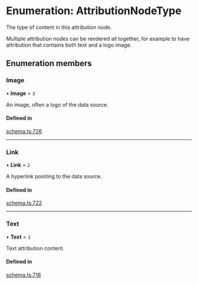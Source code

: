 # Enumeration: AttributionNodeType

The type of content in this attribution node.

Multiple attribution nodes can be rendered all together, for example to have
attribution that contains both text and a logo image.

## Enumeration members

### Image

• **Image** = `3`

An image, often a logo of the data source.

#### Defined in

[schema.ts:726](https://github.com/coda/packs-sdk/blob/main/schema.ts#L726)

___

### Link

• **Link** = `2`

A hyperlink pointing to the data source.

#### Defined in

[schema.ts:722](https://github.com/coda/packs-sdk/blob/main/schema.ts#L722)

___

### Text

• **Text** = `1`

Text attribution content.

#### Defined in

[schema.ts:718](https://github.com/coda/packs-sdk/blob/main/schema.ts#L718)
